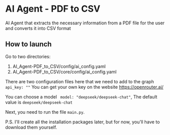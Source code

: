 # AI Agent - PDF to CSV
AI Agent that extracts the necessary information from a PDF file for the user and converts it into CSV format

## How to launch
Go to two directories:
   1. AI_Agent-PDF_to_CSV/config/ai_config.yaml
   2. AI_Agent-PDF_to_CSV/core/config/ai_config.yaml

There are two configuration files here that we need to add to the graph `api_key: ""` You can get your own key on the website https://openrouter.ai/

You can choose a model ` model: "deepseek/deepseek-chat"`, The default value is `deepseek/deepseek-chat`

Next, you need to run the file `main.py`. 

P.S. I'll create all the installation packages later, but for now, you'll have to download them yourself.
